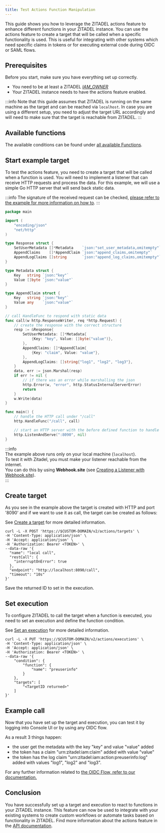 ```yaml
---
title: Test Actions Function Manipulation
---
```


This guide shows you how to leverage the ZITADEL actions feature to enhance different functions in your ZITADEL instance.
You can use the actions feature to create a target that will be called when a specific functionality is used.
This is useful for integrating with other systems which need specific claims in tokens or for executing external code during OIDC or SAML flows.

## Prerequisites

Before you start, make sure you have everything set up correctly.

- You need to be at least a ZITADEL [_IAM_OWNER_](/guides/manage/console/managers)
- Your ZITADEL instance needs to have the actions feature enabled.

:::info
Note that this guide assumes that ZITADEL is running on the same machine as the target and can be reached via `localhost`.
In case you are using a different setup, you need to adjust the target URL accordingly and will need to make sure that the target is reachable from ZITADEL.
:::

## Available functions

The available conditions can be found under [all available Functions](/apis/resources/action_service_v2/action-service-list-execution-functions).

## Start example target

To test the actions feature, you need to create a target that will be called when a function is used.
You will need to implement a listener that can receive HTTP requests and process the data.
For this example, we will use a simple Go HTTP server that will send back static data.

:::info
The signature of the received request can be checked, [please refer to the example for more information on how to](/guides/integrate/actions/testing-request-signature).
:::

```go
package main

import (
	"encoding/json"
	"net/http"
)

type Response struct {
	SetUserMetadata []*Metadata    `json:"set_user_metadata,omitempty"`
	AppendClaims    []*AppendClaim `json:"append_claims,omitempty"`
	AppendLogClaims []string       `json:"append_log_claims,omitempty"`
}

type Metadata struct {
	Key   string `json:"key"`
	Value []byte `json:"value"`
}

type AppendClaim struct {
	Key   string `json:"key"`
	Value any    `json:"value"`
}

// call HandleFunc to respond with static data
func call(w http.ResponseWriter, req *http.Request) {
	// create the response with the correct structure
	resp := &Response{
		SetUserMetadata: []*Metadata{
			{Key: "key", Value: []byte("value")},
		},
		AppendClaims: []*AppendClaim{
			{Key: "claim", Value: "value"},
		},
		AppendLogClaims: []string{"log1", "log2", "log3"},
	}
	data, err := json.Marshal(resp)
	if err != nil {
		// if there was an error while marshalling the json
		http.Error(w, "error", http.StatusInternalServerError)
		return
	}
	w.Write(data)
}

func main() {
	// handle the HTTP call under "/call"
	http.HandleFunc("/call", call)

	// start an HTTP server with the before defined function to handle the endpoint under "http://localhost:8090"
	http.ListenAndServe(":8090", nil)
}

```

:::info  
The example above runs only on your local machine (`localhost`).  
To test it with Zitadel, you must make your listener reachable from the internet.  
You can do this by using **Webhook.site** (see [Creating a Listener with Webhook.site](./webhook-site-setup)).  
:::

## Create target

As you see in the example above the target is created with HTTP and port '8090' and if we want to use it as call, the target can be created as follows:

See [Create a target](/apis/resources/action_service_v2/action-service-create-target) for more detailed information.

```shell
curl -L -X POST 'https://$CUSTOM-DOMAIN/v2/actions/targets' \
-H 'Content-Type: application/json' \
-H 'Accept: application/json' \
-H 'Authorization: Bearer <TOKEN>' \
--data-raw '{
  "name": "local call",
  "restCall": {
    "interruptOnError": true    
  },
  "endpoint": "http://localhost:8090/call",
  "timeout": "10s"
}'
```

Save the returned ID to set in the execution.

## Set execution

To configure ZITADEL to call the target when a function is executed, you need to set an execution and define the function
condition.

See [Set an execution](/apis/resources/action_service_v2/action-service-set-execution) for more detailed information.

```shell
curl -L -X PUT 'https://$CUSTOM-DOMAIN/v2/actions/executions' \
-H 'Content-Type: application/json' \
-H 'Accept: application/json' \
-H 'Authorization: Bearer <TOKEN>' \
--data-raw '{
    "condition": {
        "function": {
            "name": "preuserinfo"
        }
    },
    "targets": [
        "<TargetID returned>"
    ]
}'
```

## Example call

Now that you have set up the target and execution, you can test it by logging into Console UI or
by using any OIDC flow.

As a result 3 things happen:
- the user get the metadata with the key "key" and value "value" added
- the token has a claim "urn:zitadel:iam:claim" added with value "value"
- the token has the log claim "urn:zitadel:iam:action:preuserinfo:log" added with values "log1", "log2" and "log3".

For any further information related to [the OIDC Flow, refer to our documentation.](/guides/integrate/login/oidc/login-users)

## Conclusion

You have successfully set up a target and execution to react to functions in your ZITADEL instance.
This feature can now be used to integrate with your existing systems to create custom workflows or automate tasks based on functionality in ZITADEL.
Find more information about the actions feature in the [API documentation](/concepts/features/actions_v2).
